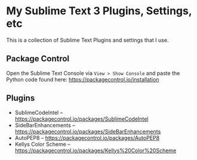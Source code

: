 # My Sublime Text 3 Plugins, Settings, etc
This is a collection of Sublime Text Plugins and settings that I use.

## Package Control
Open the Sublime Text Console via `View > Show Console` and paste 
the Python code found here: https://packagecontrol.io/installation

## Plugins
- Sublime​Code​Intel – https://packagecontrol.io/packages/SublimeCodeIntel
- Side​Bar​Enhancements – https://packagecontrol.io/packages/SideBarEnhancements
- Auto​PEP8 – https://packagecontrol.io/packages/AutoPEP8
- Kellys Color Scheme – https://packagecontrol.io/packages/Kellys%20Color%20Scheme